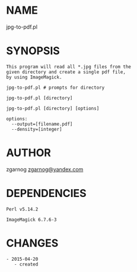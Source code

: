 # NAME

jpg-to-pdf.pl

# SYNOPSIS

    This program will read all *.jpg files from the
    given directory and create a single pdf file, 
    by using ImageMagick.

    jpg-to-pdf.pl # prompts for directory

    jpg-to-pdf.pl [directory]

    jpg-to-pdf.pl [directory] [options]

    options:
      --output=[filename.pdf]
      --density=[integer]

# AUTHOR

zgarnog <zgarnog@yandex.com>

# DEPENDENCIES

    Perl v5.14.2

    ImageMagick 6.7.6-3 

# CHANGES

    - 2015-04-20
       - created

